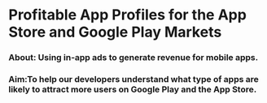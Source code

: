 # Profitable App Profiles for the App Store and Google Play Markets

### About: Using in-app ads to generate revenue for mobile apps.
### Aim:To help our developers understand what type of apps are likely to attract more users on Google Play and the App Store.
